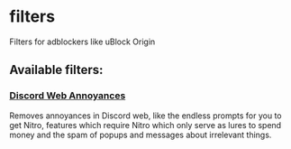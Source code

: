 # filters
Filters for adblockers like uBlock Origin

## Available filters:

### [Discord Web Annoyances](https://raw.githubusercontent.com/wilkebouwer/filters/main/discord-web-annoyances)

Removes annoyances in Discord web, like the endless prompts for you to get Nitro, features which require Nitro which only serve as lures to spend money and the spam of popups and messages about irrelevant things.
